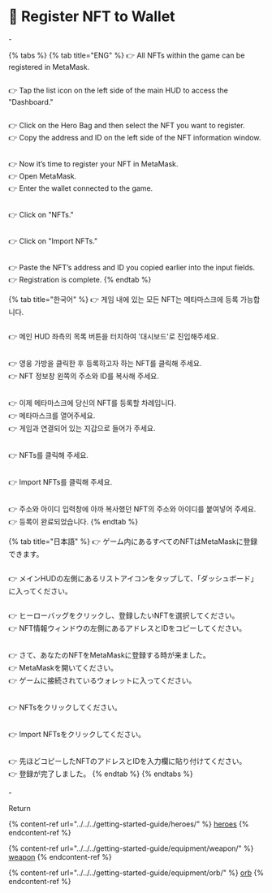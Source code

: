 # 🧇 Register NFT to Wallet

\-

{% tabs %}
{% tab title="ENG" %}
👉 All NFTs within the game can be registered in MetaMask.



<figure><img src="../../../.gitbook/assets/image (773).png" alt=""><figcaption></figcaption></figure>

👉 Tap the list icon on the left side of the main HUD to access the "Dashboard."



<figure><img src="../../../.gitbook/assets/image (775).png" alt=""><figcaption></figcaption></figure>

👉 Click on the Hero Bag and then select the NFT you want to register.\
👉 Copy the address and ID on the left side of the NFT information window.





<figure><img src="../../../.gitbook/assets/image (776).png" alt=""><figcaption></figcaption></figure>

👉 Now it’s time to register your NFT in MetaMask.\
👉 Open MetaMask.\
👉 Enter the wallet connected to the game.



<figure><img src="../../../.gitbook/assets/image (779).png" alt=""><figcaption></figcaption></figure>

👉 Click on "NFTs."



<figure><img src="../../../.gitbook/assets/image (780).png" alt=""><figcaption></figcaption></figure>

👉 Click on "Import NFTs."



<figure><img src="../../../.gitbook/assets/image (781).png" alt=""><figcaption></figcaption></figure>

👉 Paste the NFT’s address and ID you copied earlier into the input fields.\
👉 Registration is complete.
{% endtab %}

{% tab title="한국어" %}
👉 게임 내에 있는 모든 NFT는 메타마스크에 등록 가능합니다.



<figure><img src="../../../.gitbook/assets/image (773).png" alt=""><figcaption></figcaption></figure>

👉 메인 HUD 좌측의 목록 버튼을 터치하여 '대시보드'로 진입해주세요.



<figure><img src="../../../.gitbook/assets/image (782).png" alt=""><figcaption></figcaption></figure>

👉 영웅 가방을 클릭한 후 등록하고자 하는 NFT를 클릭해 주세요.\
👉 NFT 정보창 왼쪽의 주소와 ID를 복사해 주세요.





<figure><img src="../../../.gitbook/assets/image (776).png" alt=""><figcaption></figcaption></figure>

👉 이제 메타마스크에 당신의 NFT를 등록할 차례입니다.\
👉 메타마스크를 열어주세요.\
👉 게임과 연결되어 있는 지갑으로 들어가 주세요.



<figure><img src="../../../.gitbook/assets/image (779).png" alt=""><figcaption></figcaption></figure>

👉 NFTs를 클릭해 주세요.



<figure><img src="../../../.gitbook/assets/image (780).png" alt=""><figcaption></figcaption></figure>

👉 Import NFTs를 클릭해 주세요.



<figure><img src="../../../.gitbook/assets/image (781).png" alt=""><figcaption></figcaption></figure>

👉 주소와 아이디 입력창에 아까 복사했던 NFT의 주소와 아이디를 붙여넣어 주세요.\
👉 등록이 완료되었습니다.
{% endtab %}

{% tab title="日本語" %}
👉 ゲーム内にあるすべてのNFTはMetaMaskに登録できます。



<figure><img src="../../../.gitbook/assets/image (773).png" alt=""><figcaption></figcaption></figure>

👉 メインHUDの左側にあるリストアイコンをタップして、「ダッシュボード」に入ってください。



<figure><img src="../../../.gitbook/assets/image (783).png" alt=""><figcaption></figcaption></figure>

👉 ヒーローバッグをクリックし、登録したいNFTを選択してください。\
👉 NFT情報ウィンドウの左側にあるアドレスとIDをコピーしてください。





<figure><img src="../../../.gitbook/assets/image (776).png" alt=""><figcaption></figcaption></figure>

👉 さて、あなたのNFTをMetaMaskに登録する時が来ました。\
👉 MetaMaskを開いてください。\
👉 ゲームに接続されているウォレットに入ってください。



<figure><img src="../../../.gitbook/assets/image (779).png" alt=""><figcaption></figcaption></figure>

👉 NFTsをクリックしてください。



<figure><img src="../../../.gitbook/assets/image (780).png" alt=""><figcaption></figcaption></figure>

👉 Import NFTsをクリックしてください。



<figure><img src="../../../.gitbook/assets/image (781).png" alt=""><figcaption></figcaption></figure>

👉 先ほどコピーしたNFTのアドレスとIDを入力欄に貼り付けてください。\
👉 登録が完了しました。
{% endtab %}
{% endtabs %}

\-

Return&#x20;

{% content-ref url="../../../getting-started-guide/heroes/" %}
[heroes](../../../getting-started-guide/heroes/)
{% endcontent-ref %}

{% content-ref url="../../../getting-started-guide/equipment/weapon/" %}
[weapon](../../../getting-started-guide/equipment/weapon/)
{% endcontent-ref %}

{% content-ref url="../../../getting-started-guide/equipment/orb/" %}
[orb](../../../getting-started-guide/equipment/orb/)
{% endcontent-ref %}
